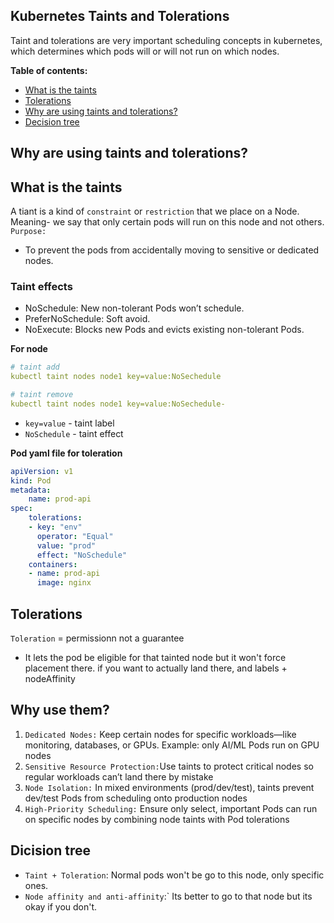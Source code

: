 <h2>Kubernetes Taints and Tolerations </h2>
Taint and tolerations are very important scheduling concepts in kubernetes, which determines which pods will or will not run on which nodes.

**Table of contents:**

  - [What is the taints](#what-is-the-taints)
  - [Tolerations](#tolerations)
  - [Why are using taints and tolerations?](#why-are-using-taints-and-tolerations)
- [Decision tree](#decision-tree)

## Why are using taints and tolerations?

## What is the taints
A tiant is a kind of `constraint` or `restriction` that we place on a Node. 
Meaning- we say that only certain pods will run on this node and not others.
`Purpose:`
- To prevent the pods from accidentally moving to sensitive or dedicated nodes.

### Taint effects

 - NoSchedule: New non-tolerant Pods won’t schedule.
- PreferNoSchedule: Soft avoid.
- NoExecute: Blocks new Pods and evicts existing non-tolerant Pods.

**For node**
```yaml
# taint add
kubectl taint nodes node1 key=value:NoSechedule

# taint remove
kubectl taint nodes node1 key=value:NoSechedule-
```
- `key=value` - taint label
- `NoSchedule` - taint effect 

**Pod yaml file for toleration**
```yaml 
apiVersion: v1
kind: Pod 
metadata:
    name: prod-api
spec: 
    tolerations:
    - key: "env"
      operator: "Equal"
      value: "prod"
      effect: "NoSchedule"
    containers:
    - name: prod-api
      image: nginx
```

## Tolerations
`Toleration` =  permissionn not a guarantee
- It lets the pod be eligible for that tainted node but it won't force placement there. if you want to actually land there, and labels  + nodeAffinity 






## Why use them?
1. `Dedicated Nodes:` Keep certain nodes for specific workloads—like monitoring, databases, or GPUs. Example: only AI/ML Pods run on GPU nodes
2. `Sensitive Resource Protection:`Use taints to protect critical nodes so regular workloads can’t land there by mistake
3. `Node Isolation:` In mixed environments (prod/dev/test), taints prevent dev/test Pods from scheduling onto production nodes
4. `High-Priority Scheduling:` Ensure only select, important Pods can run on specific nodes by combining node taints with Pod tolerations
## Dicision tree
- `Taint + Toleration`: Normal pods won't be go to this node, only specific ones.
- `Node affinity and anti-affinity`:` Its better to go to that node but its okay if you don't.